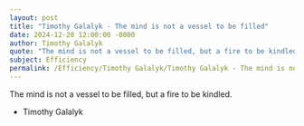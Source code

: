 ```yaml
---
layout: post
title: "Timothy Galalyk - The mind is not a vessel to be filled"
date: 2024-12-28 12:00:00 -0000
author: Timothy Galalyk
quote: "The mind is not a vessel to be filled, but a fire to be kindled."
subject: Efficiency
permalink: /Efficiency/Timothy Galalyk/Timothy Galalyk - The mind is not a vessel to be filled
---
```


The mind is not a vessel to be filled, but a fire to be kindled.

- Timothy Galalyk
